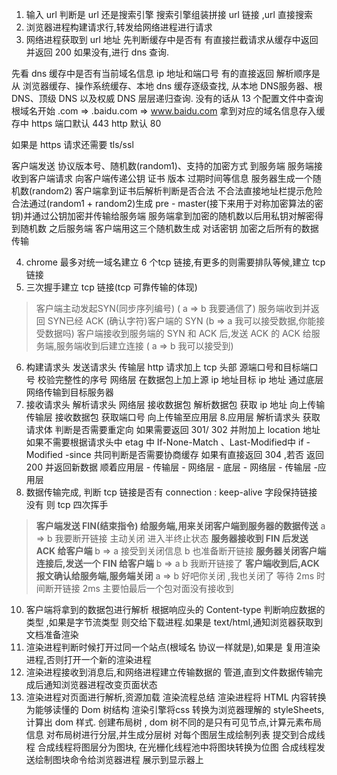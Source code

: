 
1. 输入 url 判断是 url 还是搜索引擎 搜索引擎组装拼接 url 链接 ,url 直接搜索
2. 浏览器进程构建请求行,转发给网络进程进行请求
3. 网络进程获取到 url 地址  先判断缓存中是否有 有直接拦截请求从缓存中返回并返回 200 如果没有,进行 dns 查询.

  先看 dns 缓存中是否有当前域名信息 ip 地址和端口号  有的直接返回
  解析顺序是从 浏览器缓存、操作系统缓存、本地 dns 缓存逐级查找,
  从本地 DNS服务器、根 DNS、顶级 DNS 以及权威 DNS 层层递归查询.
  没有的话从 13 个配置文件中查询 根域名开始 .com => .baidu.com => www.baidu.com
  拿到对应的域名信息存入缓存中 https 端口默认 443 http 默认 80 

  如果是 https 请求还需要 tls/ssl
  >
  客户端发送 协议版本号、随机数(random1)、支持的加密方式 到服务端 
  服务端接收到客户端请求 向客户端传递公钥 证书 版本 过期时间等信息 服务器生成一个随机数(random2)
  客户端拿到证书后解析判断是否合法 不合法直接地址栏提示危险
  合法通过(random1 + random2)生成 pre - master(接下来用于对称加密算法的密钥)并通过公钥加密并传输给服务端
  服务端拿到加密的随机数以后用私钥对解密得到随机数 
  之后服务端 客户端用这三个随机数生成 对话密钥 加密之后所有的数据传输
  >
4. chrome 最多对统一域名建立 6 个tcp 链接,有更多的则需要排队等候,建立 tcp 链接
5. 三次握手建立 tcp 链接(tcp 可靠传输的体现)
> 客户端主动发起SYN(同步序列编号) ( a => b 我要通信了)
  服务端收到并返回 SYN已经 ACK (确认字符)客户端的 SYN (b => a 我可以接受数据,你能接受数据吗)
  客户端接收到服务端的 SYN 和 ACK 后,发送 ACK 的 ACK 给服务端,服务端收到后建立连接 ( a => b 我可以接受到)
>
 
6. 构建请求头 发送请求头 
 传输层 http 请求加上 tcp 头部 源端口号和目标端口号 校验完整性的序号 
 网络层 在数据包上加上源 ip 地址目标 ip 地址
 通过底层网络传输到目标服务器
7. 接收请求头 解析请求头
   网络层 接收数据包 解析数据包 获取 ip 地址 向上传输
   传输层 接收数据包 获取端口号 向上传输至应用层
8.应用层 解析请求头 获取请求体 判断是否需要重定向 如果需要返回 301/ 302 并附加上 location 地址 如果不需要根据请求头中 etag 中 If-None-Match 、Last-Modified中 if - Modified -since 共同判断是否需要协商缓存 如果有直接返回 304 ,若否 返回 200  并返回新数据 
顺着应用层 - 传输层 - 网络层 - 底层 - 网络层 - 传输层 -应用层
9. 数据传输完成, 判断 tcp 链接是否有 connection : keep-alive 字段保持链接 没有 则 tcp 四次挥手
  >**客户端发送 FIN(结束指令) 给服务端,用来关闭客户端到服务器的数据传送**
  a => b 我要断开链接  主动关闭 进入半终止状态
  **服务器接收到 FIN 后发送 ACK 给客户端**
  b => a 接受到关闭信息 b 也准备断开链接
  **服务器关闭客户端连接后,发送一个 FIN 给客户端**
  b => a b 我断开链接了
  **客户端收到后,ACK 报文确认给服务端,服务端关闭**
  a => b 好吧你关闭 ,我也关闭了
  > 等待 2ms 时间断开链接 2ms 主要怕最后一个包对面没有接收到

10. 客户端将拿到的数据包进行解析 根据响应头的 Content-type 判断响应数据的类型 ,如果是字节流类型 则交给下载进程.如果是 text/html,通知浏览器获取到文档准备渲染
11. 渲染进程判断时候打开过同一个站点(根域名 协议一样就是),如果是 复用渲染进程,否则打开一个新的渲染进程
12. 渲染进程接收到消息后,和网络进程建立传输数据的 管道,直到文件数据传输完成后通知浏览器进程改变页面状态
13. 渲染进程对页面进行解析,资源加载
  渲染流程总结
    渲染进程将 HTML 内容转换为能够读懂的 Dom 树结构
    渲染引擎将css 转换为浏览器理解的 styleSheets,计算出 dom 样式.
    创建布局树 , dom 树不同的是只有可见节点,计算元素布局信息
    对布局树进行分层,并生成分层树
    对每个图层生成绘制列表 提交到合成线程
    合成线程将图层分为图块, 在光栅化线程池中将图块转换为位图
    合成线程发送绘制图块命令给浏览器进程 展示到显示器上
  